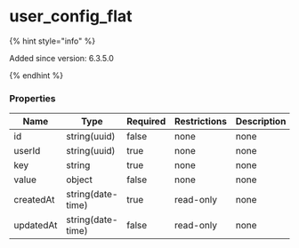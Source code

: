 
# user_config_flat

{% hint style="info" %}

Added since version: 6.3.5.0

{% endhint %}

### Properties

|Name|Type|Required|Restrictions|Description|
|---|---|---|---|---|
|id|string(uuid)|false|none|none|
|userId|string(uuid)|true|none|none|
|key|string|true|none|none|
|value|object|false|none|none|
|createdAt|string(date-time)|true|read-only|none|
|updatedAt|string(date-time)|false|read-only|none|
